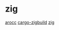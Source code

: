 # zig

[arocc](https://github.com/Vexu/arocc)
[cargo-zigbuild](https://github.com/rust-cross/cargo-zigbuild)
[zig](https://github.com/ziglang/zig)
